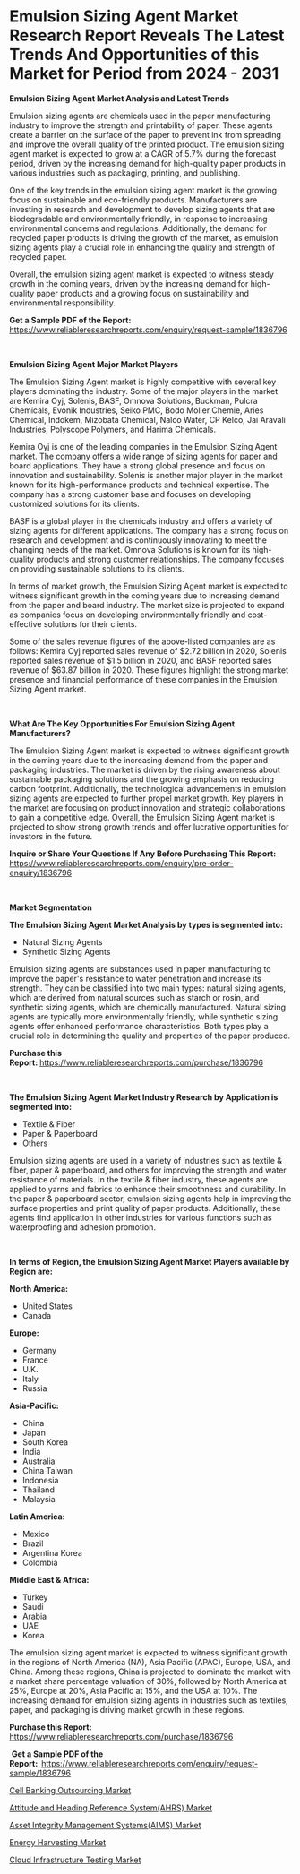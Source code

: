 <p><h1>Emulsion Sizing Agent Market Research Report Reveals The Latest Trends And Opportunities of this Market for Period from 2024 - 2031</h1></p><p><strong>Emulsion Sizing Agent Market Analysis and Latest Trends</strong></p>
<p><p>Emulsion sizing agents are chemicals used in the paper manufacturing industry to improve the strength and printability of paper. These agents create a barrier on the surface of the paper to prevent ink from spreading and improve the overall quality of the printed product. The emulsion sizing agent market is expected to grow at a CAGR of 5.7% during the forecast period, driven by the increasing demand for high-quality paper products in various industries such as packaging, printing, and publishing.</p><p>One of the key trends in the emulsion sizing agent market is the growing focus on sustainable and eco-friendly products. Manufacturers are investing in research and development to develop sizing agents that are biodegradable and environmentally friendly, in response to increasing environmental concerns and regulations. Additionally, the demand for recycled paper products is driving the growth of the market, as emulsion sizing agents play a crucial role in enhancing the quality and strength of recycled paper.</p><p>Overall, the emulsion sizing agent market is expected to witness steady growth in the coming years, driven by the increasing demand for high-quality paper products and a growing focus on sustainability and environmental responsibility.</p></p>
<p><strong>Get a Sample PDF of the Report:&nbsp;</strong> <a href="https://www.reliableresearchreports.com/enquiry/request-sample/1836796">https://www.reliableresearchreports.com/enquiry/request-sample/1836796</a></p>
<p>&nbsp;</p>
<p><strong>Emulsion Sizing Agent Major Market Players</strong></p>
<p><p>The Emulsion Sizing Agent market is highly competitive with several key players dominating the industry. Some of the major players in the market are Kemira Oyj, Solenis, BASF, Omnova Solutions, Buckman, Pulcra Chemicals, Evonik Industries, Seiko PMC, Bodo Moller Chemie, Aries Chemical, Indokem, Mizobata Chemical, Nalco Water, CP Kelco, Jai Aravali Industries, Polyscope Polymers, and Harima Chemicals.</p><p>Kemira Oyj is one of the leading companies in the Emulsion Sizing Agent market. The company offers a wide range of sizing agents for paper and board applications. They have a strong global presence and focus on innovation and sustainability. Solenis is another major player in the market known for its high-performance products and technical expertise. The company has a strong customer base and focuses on developing customized solutions for its clients.</p><p>BASF is a global player in the chemicals industry and offers a variety of sizing agents for different applications. The company has a strong focus on research and development and is continuously innovating to meet the changing needs of the market. Omnova Solutions is known for its high-quality products and strong customer relationships. The company focuses on providing sustainable solutions to its clients.</p><p>In terms of market growth, the Emulsion Sizing Agent market is expected to witness significant growth in the coming years due to increasing demand from the paper and board industry. The market size is projected to expand as companies focus on developing environmentally friendly and cost-effective solutions for their clients.</p><p>Some of the sales revenue figures of the above-listed companies are as follows: Kemira Oyj reported sales revenue of $2.72 billion in 2020, Solenis reported sales revenue of $1.5 billion in 2020, and BASF reported sales revenue of $63.87 billion in 2020. These figures highlight the strong market presence and financial performance of these companies in the Emulsion Sizing Agent market.</p></p>
<p>&nbsp;</p>
<p><strong>What Are The Key Opportunities For Emulsion Sizing Agent Manufacturers?</strong></p>
<p><p>The Emulsion Sizing Agent market is expected to witness significant growth in the coming years due to the increasing demand from the paper and packaging industries. The market is driven by the rising awareness about sustainable packaging solutions and the growing emphasis on reducing carbon footprint. Additionally, the technological advancements in emulsion sizing agents are expected to further propel market growth. Key players in the market are focusing on product innovation and strategic collaborations to gain a competitive edge. Overall, the Emulsion Sizing Agent market is projected to show strong growth trends and offer lucrative opportunities for investors in the future.</p></p>
<p><strong>Inquire or Share Your Questions If Any Before Purchasing This Report:</strong> <a href="https://www.reliableresearchreports.com/enquiry/pre-order-enquiry/1836796">https://www.reliableresearchreports.com/enquiry/pre-order-enquiry/1836796</a></p>
<p>&nbsp;</p>
<p><strong>Market Segmentation</strong></p>
<p><strong>The Emulsion Sizing Agent Market Analysis by types is segmented into:</strong></p>
<p><ul><li>Natural Sizing Agents</li><li>Synthetic Sizing Agents</li></ul></p>
<p><p>Emulsion sizing agents are substances used in paper manufacturing to improve the paper's resistance to water penetration and increase its strength. They can be classified into two main types: natural sizing agents, which are derived from natural sources such as starch or rosin, and synthetic sizing agents, which are chemically manufactured. Natural sizing agents are typically more environmentally friendly, while synthetic sizing agents offer enhanced performance characteristics. Both types play a crucial role in determining the quality and properties of the paper produced.</p></p>
<p><strong>Purchase this Report:&nbsp;</strong><a href="https://www.reliableresearchreports.com/purchase/1836796">https://www.reliableresearchreports.com/purchase/1836796</a></p>
<p>&nbsp;</p>
<p><strong>The Emulsion Sizing Agent Market Industry Research by Application is segmented into:</strong></p>
<p><ul><li>Textile & Fiber</li><li>Paper & Paperboard</li><li>Others</li></ul></p>
<p><p>Emulsion sizing agents are used in a variety of industries such as textile & fiber, paper & paperboard, and others for improving the strength and water resistance of materials. In the textile & fiber industry, these agents are applied to yarns and fabrics to enhance their smoothness and durability. In the paper & paperboard sector, emulsion sizing agents help in improving the surface properties and print quality of paper products. Additionally, these agents find application in other industries for various functions such as waterproofing and adhesion promotion.</p></p>
<p>&nbsp;</p>
<p><strong>In terms of Region, the Emulsion Sizing Agent Market Players available by Region are:</strong></p>
<p>
    <p> <strong> North America: </strong>
        <ul>
            <li>United States</li>
            <li>Canada</li>
        </ul>
        </p> 
    <p> <strong> Europe: </strong>
        <ul>
            <li>Germany</li>
            <li>France</li>
            <li>U.K.</li>
            <li>Italy</li>
            <li>Russia</li>
        </ul>
        </p> 
    <p> <strong> Asia-Pacific: </strong>
        <ul>
            <li>China</li>
            <li>Japan</li>
            <li>South Korea</li>
            <li>India</li>
            <li>Australia</li>
            <li>China Taiwan</li>
            <li>Indonesia</li>
            <li>Thailand</li>
            <li>Malaysia</li>
        </ul>
        </p> 
    <p> <strong> Latin America: </strong>
        <ul>
            <li>Mexico</li>
            <li>Brazil</li>
            <li>Argentina Korea</li>
            <li>Colombia</li>
        </ul>
        </p> 
    <p> <strong> Middle East & Africa: </strong>
        <ul>
            <li>Turkey</li>
            <li>Saudi</li>
            <li>Arabia</li>
            <li>UAE</li>
            <li>Korea</li>
        </ul>
    </p>
    </p>
<p><p>The emulsion sizing agent market is expected to witness significant growth in the regions of North America (NA), Asia Pacific (APAC), Europe, USA, and China. Among these regions, China is projected to dominate the market with a market share percentage valuation of 30%, followed by North America at 25%, Europe at 20%, Asia Pacific at 15%, and the USA at 10%. The increasing demand for emulsion sizing agents in industries such as textiles, paper, and packaging is driving market growth in these regions.</p></p>
<p><strong>Purchase this Report: </strong><a href="https://www.reliableresearchreports.com/purchase/1836796">https://www.reliableresearchreports.com/purchase/1836796</a></p>
<p>&nbsp;<strong>Get a Sample PDF of the Report:&nbsp;&nbsp;</strong><a href="https://www.reliableresearchreports.com/enquiry/request-sample/1836796">https://www.reliableresearchreports.com/enquiry/request-sample/1836796</a></p>
<p><strong></strong></p>
<p><p><a href="https://medium.com/@tommiesmith8654/analyzing-cell-banking-outsourcing-market-global-industry-perspective-and-forecast-2024-to-2031-bbd79d0a8f20">Cell Banking Outsourcing Market</a></p><p><a href="https://github.com/moyahfrancoestellec51j635wcx/Market-Research-Report-List-1/blob/main/attitude-and-heading-reference-systemahrs-market.md">Attitude and Heading Reference System(AHRS) Market</a></p><p><a href="https://github.com/suaretopek9/Market-Research-Report-List-1/blob/main/asset-integrity-management-systemsaims-market.md">Asset Integrity Management Systems(AIMS) Market</a></p><p><a href="https://medium.com/@tommiesmith8654/decoding-energy-harvesting-market-metrics-market-share-trends-and-growth-patterns-e9394a192df2">Energy Harvesting Market</a></p><p><a href="https://medium.com/@tommiesmith8654/cloud-infrastructure-testing-market-outlook-industry-overview-and-forecast-2024-to-2031-056fcaf9b02c">Cloud Infrastructure Testing Market</a></p></p>